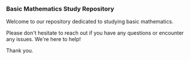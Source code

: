 ### Basic Mathematics Study Repository

Welcome to our repository dedicated to studying basic mathematics.

Please don't hesitate to reach out if you have any questions or encounter any issues. We're here to help!

Thank you.

